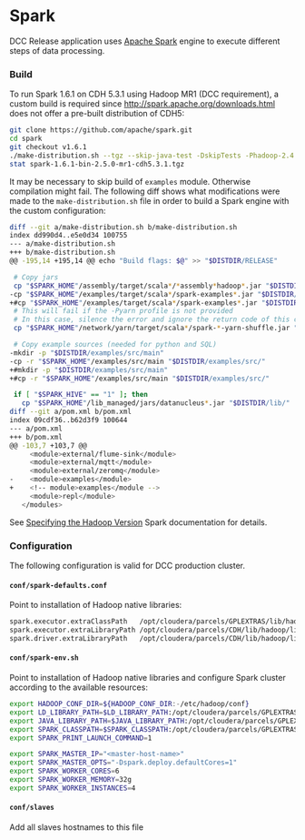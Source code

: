 # Spark

DCC Release application uses [Apache Spark](http://spark.apache.org) engine to execute different steps of data processing.

### Build

To run Spark 1.6.1 on CDH 5.3.1 using Hadoop MR1 (DCC requirement), a custom build is required since http://spark.apache.org/downloads.html does not offer a pre-built distribution of CDH5:

```bash
git clone https://github.com/apache/spark.git
cd spark
git checkout v1.6.1
./make-distribution.sh --tgz --skip-java-test -DskipTests -Phadoop-2.4 -Dhadoop.version=2.5.0-mr1-cdh5.3.1
stat spark-1.6.1-bin-2.5.0-mr1-cdh5.3.1.tgz
```

It may be necessary to skip build of `examples` module. Otherwise compilation might fail. The following diff shows what modifications were made to the `make-distribution.sh` file in order to build a Spark engine with the custom configuration:

```bash
diff --git a/make-distribution.sh b/make-distribution.sh
index dd990d4..e5e0d34 100755
--- a/make-distribution.sh
+++ b/make-distribution.sh
@@ -195,14 +195,14 @@ echo "Build flags: $@" >> "$DISTDIR/RELEASE"

 # Copy jars
 cp "$SPARK_HOME"/assembly/target/scala*/*assembly*hadoop*.jar "$DISTDIR/lib/"
-cp "$SPARK_HOME"/examples/target/scala*/spark-examples*.jar "$DISTDIR/lib/"
+#cp "$SPARK_HOME"/examples/target/scala*/spark-examples*.jar "$DISTDIR/lib/"
 # This will fail if the -Pyarn profile is not provided
 # In this case, silence the error and ignore the return code of this command
 cp "$SPARK_HOME"/network/yarn/target/scala*/spark-*-yarn-shuffle.jar "$DISTDIR/lib/" &> /dev/null || :

 # Copy example sources (needed for python and SQL)
-mkdir -p "$DISTDIR/examples/src/main"
-cp -r "$SPARK_HOME"/examples/src/main "$DISTDIR/examples/src/"
+#mkdir -p "$DISTDIR/examples/src/main"
+#cp -r "$SPARK_HOME"/examples/src/main "$DISTDIR/examples/src/"

 if [ "$SPARK_HIVE" == "1" ]; then
   cp "$SPARK_HOME"/lib_managed/jars/datanucleus*.jar "$DISTDIR/lib/"
diff --git a/pom.xml b/pom.xml
index 09cdf36..b62d3f9 100644
--- a/pom.xml
+++ b/pom.xml
@@ -103,7 +103,7 @@
     <module>external/flume-sink</module>
     <module>external/mqtt</module>
     <module>external/zeromq</module>
-    <module>examples</module>
+    <!-- module>examples</module -->
     <module>repl</module>
   </modules>
```

See [Specifying the Hadoop Version](http://spark.apache.org/docs/1.6.1/building-spark.html#specifying-the-hadoop-version) Spark documentation for details.


### Configuration

The following configuration is valid for DCC production cluster.

#### `conf/spark-defaults.conf`

Point to installation of Hadoop native libraries:

```bash
spark.executor.extraClassPath   /opt/cloudera/parcels/GPLEXTRAS/lib/hadoop/lib/hadoop-lzo.jar
spark.executor.extraLibraryPath /opt/cloudera/parcels/CDH/lib/hadoop/lib/native:/opt/cloudera/parcels/GPLEXTRAS/lib/hadoop/lib/native
spark.driver.extraLibraryPath   /opt/cloudera/parcels/CDH/lib/hadoop/lib/native:/opt/cloudera/parcels/GPLEXTRAS/lib/hadoop/lib/native
```

#### `conf/spark-env.sh`

Point to installation of Hadoop native libraries and configure Spark cluster according to the available resources:

```bash
export HADOOP_CONF_DIR=${HADOOP_CONF_DIR:-/etc/hadoop/conf}
export LD_LIBRARY_PATH=$LD_LIBRARY_PATH:/opt/cloudera/parcels/GPLEXTRAS/lib/hadoop/lib/native:/opt/cloudera/parcels/CDH/lib/hadoop/lib/native
export JAVA_LIBRARY_PATH=$JAVA_LIBRARY_PATH:/opt/cloudera/parcels/GPLEXTRAS/lib/hadoop/lib/native:/opt/cloudera/parcels/CDH/lib/hadoop/lib/native
export SPARK_CLASSPATH=$SPARK_CLASSPATH:/opt/cloudera/parcels/GPLEXTRAS/lib/hadoop/lib/hadoop-lzo.jar
export SPARK_PRINT_LAUNCH_COMMAND=1

export SPARK_MASTER_IP="<master-host-name>"
export SPARK_MASTER_OPTS="-Dspark.deploy.defaultCores=1"
export SPARK_WORKER_CORES=6
export SPARK_WORKER_MEMORY=32g
export SPARK_WORKER_INSTANCES=4
```

#### `conf/slaves`

Add all slaves hostnames to this file
